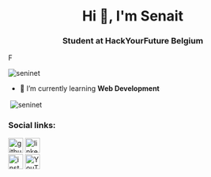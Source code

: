 # <h1 align="center">Hi 👋, I'm Senait</h1>
<h3 align="center">Student at HackYourFuture Belgium</h3>

F
<p align="left"> <img src="https://komarev.com/ghpvc/?username=seninet&label=Profile%20views&color=0e75b6&style=flat" alt="seninet" /> </p>

- 🌱 I’m currently learning **Web Development**


<p>&nbsp;<img align="center" src="https://github-readme-stats.vercel.app/api?username=seninet&show_icons=true&locale=en" alt="seninet" /></p>

  
### Social links:

[<img src='https://cdn.jsdelivr.net/npm/simple-icons@3.0.1/icons/github.svg' alt='github' height='30'>](https://github.com/Senait-coding/Senait-coding) 
[<img src='https://cdn.jsdelivr.net/npm/simple-icons@3.0.1/icons/linkedin.svg' alt='linkedin' height='30'>](https://www.linkedin.com/in/senait-b-86944277)  
[<img src='https://cdn.jsdelivr.net/npm/simple-icons@3.0.1/icons/instagram.svg' alt='instagram' height='30'>](https://www.instagram.com/yenejojo)
[<img src='https://cdn.jsdelivr.net/npm/simple-icons@3.0.1/icons/youtube.svg' alt='YouTube' height='30'>](https://www.youtube.com/c/YejojoTube)  







